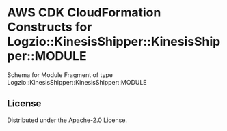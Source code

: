 # AWS CDK CloudFormation Constructs for Logzio::KinesisShipper::KinesisShipper::MODULE

Schema for Module Fragment of type Logzio::KinesisShipper::KinesisShipper::MODULE
## License

Distributed under the Apache-2.0 License.